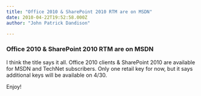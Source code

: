 ```yaml
---
title: "Office 2010 & SharePoint 2010 RTM are on MSDN"
date: 2010-04-22T19:52:58.000Z
author: "John Patrick Dandison"

---
```


### Office 2010 &amp; SharePoint 2010 RTM are on MSDN

I think the title says it all. Office 2010 clients &amp; SharePoint 2010 are available for MSDN and TechNet subscribers. Only one retail key for now, but it says additional keys will be available on 4/30.

Enjoy!
